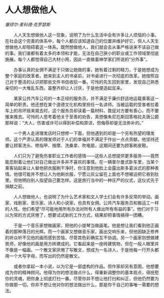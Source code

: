 # 人人想做他人

*塞缪尔·麦科德·克罗瑟斯*

　　人人天生想做他人这一现象，说明了为什么生活中会有许多让人烦恼的小事。在社会这个完善的体系中，每个人都应该知道自己的位置并维护好它，但人人天生想做他人却阻碍着这一体系。既然想做他人，我们就会去从事严格说来不该自己做的事。我们谁都有着太多的本领和才能，无法在自己狭小的职业或工作领域里彻底施展。每个人都觉得自己大材小用，因此一直做着神学家们所说的“分外事”。

　　办事认真的女佣不满足于只做让她做的事，她有着过剩的精力，于是她想成为整个家庭的改革者。她来到主人的书桌前，对书桌进行一次彻底的改革。她按照自己对于整洁的认识把那些文件书信收拾一番。可怜的先生回到家里，发现自己熟悉亲切的一大堆乱东西，虽整齐却让人讨厌，于是他便造起反来。

　　某家公共汽车公司的一本正经的服务员，并不满足于廉价舒适地运载乘客这一简单的职责。他还想在某个道德文化机构里担任一名讲师。当被运载的受害者拉着车上的吊环摇来晃去时，这个服务员却读着一篇材料，敦促对方要有善心，而不要推来推去。可怜的人思考着他关于至善的劝告，真想像朱尼厄斯回答格拉夫唐公爵那样说：“大人，伤害或许可以得到补偿和原谅，但侮辱却是无法弥补的。”

　　一个男人走进理发店时只想修一下面，但他遇到的却是一个另有热望的理发师。这个严肃认真的理发师对于人们的幸福并不满足于作出一点点贡献。他坚持还要让顾客洗头、修指甲、按摩、洗桑拿、吹电扇，这期间还要为顾客刷皮鞋。

　　人们只为了避免伤害职业工作者的感情——这些人总想提供更多服务——竟然能忍耐着让他们对自己做出许多并不喜欢的事情。在一辆普尔曼式卧车里，当某个乘客站起来让人替他把衣服刷干净时，你注意到他脸上会露出斯多葛派式的那种表情。他很可能并不想让人为他刷衣服，宁愿让灰尘留在上面也不想被迫把它吞到肚里。但他明白别人指望自己要怎样。这是旅行当中的一种庄严的仪式，这仪式先于捐献之前。

　　人人想做他人，也说明了为什么艺术家和文人学士们会有许多反常的举动。画家、戏剧家、音乐家、诗人和小说家，也具有女佣、公共汽车服务员和搬运工一样的人性。他们希望“尽可能地用所有办法对所有人做出所有有益的事”。他们对于习以为常的方式厌倦了，想要试试新的工作方式，结果却把事情搞得一团糟。

　　于是一个音乐家想做画家，把他的小提琴当做画笔。他是想让我们看到他正画着的那种落日的光辉。而一个画家又想做音乐家，画出交响乐来，但他因缺乏修养的听众听不见他的画而感到苦恼，尽管其色彩确实互不协调。另一个画家则想做建筑师，好像他的画是用方砖建成的。它看起来是一座砖建筑物，但在一般人眼里并不像是一幅画。一个散文家厌倦了写散文，想成为一名诗人，于是他每一行开头都用一个大写字母，而写出的仍然是散文。

　　或者你拿起一本小说，以为它是一部虚构的作品。但作家却另有意图，他想要成为你的精神顾问。他得为你的想法做点什么，得重新调整你的基本观点，得抚慰你的灵魂，把你身上彻底打扫一番。尽管你并不想让他打扫和纠正，但他仍然要为你做那一切。你并不想让他对你的想法做出什么，那是你干自己的事唯一需要的想法。